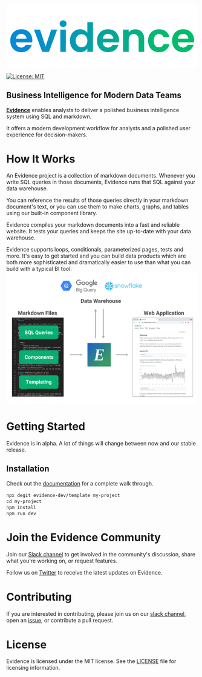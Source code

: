 ![evidence-logo](/readme/evidence-logo.svg)

[![License: MIT](https://img.shields.io/badge/License-MIT-blue.svg)](https://opensource.org/licenses/MIT)

**<h2>Business Intelligence for Modern Data Teams</h2>**

**[Evidence](https://evidence.dev)** enables analysts to deliver a polished business intelligence system using SQL and markdown. 

It offers a modern development workflow for analysts and a polished user experience for decision-makers.

# How It Works
An Evidence project is a collection of markdown documents. Whenever you write SQL queries in those documents, Evidence runs that SQL against your data warehouse.

You can reference the results of those queries directly in your markdown document's text, or you can use them to make charts, graphs, and tables using our built-in component library.

Evidence compiles your markdown documents into a fast and reliable website. It tests your queries and keeps the site up-to-date with your data warehouse.

Evidence supports loops, conditionals, parameterized pages, tests and more. It's easy to get started and you can build data products which are both more sophisticated and dramatically easier to use than what you can build with a typical BI tool.
![how-it-works](/readme/how-it-works.png)

# Getting Started 
Evidence is in alpha. A lot of things will change between now and our stable release.  

## Installation 

Check out the [documentation](https://docs.evidence.dev) for a complete walk through.

```
npx degit evidence-dev/template my-project
cd my-project 
npm install 
npm run dev 
```

# Join the Evidence Community
Join our [Slack channel](https://join.slack.com/t/evidencedev/shared_invite/zt-uda6wp6a-hP6Qyz0LUOddwpXW5qG03Q) to get involved in the community's discussion, share what you're working on, or request features.

Follow us on [Twitter](https://twitter.com/evidence_dev) to receive the latest updates on Evidence.


# Contributing 
If you are interested in contributing, please join us on our [slack channel](https://join.slack.com/t/evidencedev/shared_invite/zt-uda6wp6a-hP6Qyz0LUOddwpXW5qG03Q), open an [issue](https://github.com/evidence-dev/evidence/issues/new), or contribute a pull request.  

# License
Evidence is licensed under the MIT license. See the [LICENSE](readme/license.md) file for licensing information.
